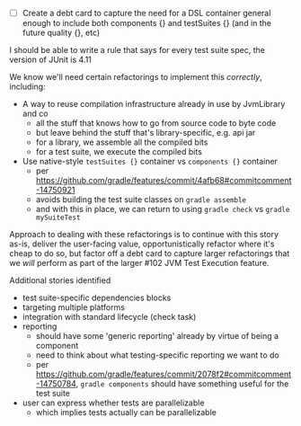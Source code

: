 
 - [ ] Create a debt card to capture the need for a DSL container general enough to include both components {} and testSuites {} (and in the future quality {}, etc)

I should be able to write a rule that says for every test suite spec, the version of JUnit is 4.11

We know we'll need certain refactorings to implement this *correctly*, including:
 - A way to reuse compilation infrastructure already in use by JvmLibrary and co
   - all the stuff that knows how to go from source code to byte code
   - but leave behind the stuff that's library-specific, e.g. api jar
   - for a library, we assemble all the compiled bits
   - for a test suite, we execute the compiled bits
 - Use native-style `testSuites {}` container vs `components {}` container
   - per https://github.com/gradle/features/commit/4afb68#commitcomment-14750921
   - avoids building the test suite classes on `gradle assemble`
   - and with this in place, we can return to using `gradle check` vs `gradle mySuiteTest`

Approach to dealing with these refactorings is to continue with this story as-is, deliver the user-facing value, opportunistically refactor where it's cheap to do so, but factor off a debt card to capture larger refactorings that we *will* perform as part of the larger #102 JVM Test Execution feature.

Additional stories identified

 - test suite-specific dependencies blocks
 - targeting multiple platforms
 - integration with standard lifecycle (check task)
 - reporting
   - should have some 'generic reporting' already by virtue of being a component
   - need to think about what testing-specific reporting we want to do
   - per https://github.com/gradle/features/commit/2078f2#commitcomment-14750784, `gradle components` should have something useful for the test suite
 - user can express whether tests are parallelizable
   - which implies tests actually can be parallelizable
